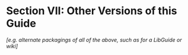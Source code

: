 # Section VII: Other Versions of this Guide

*[e.g. alternate packagings of all of the above, such as for a LibGuide or wiki]*
